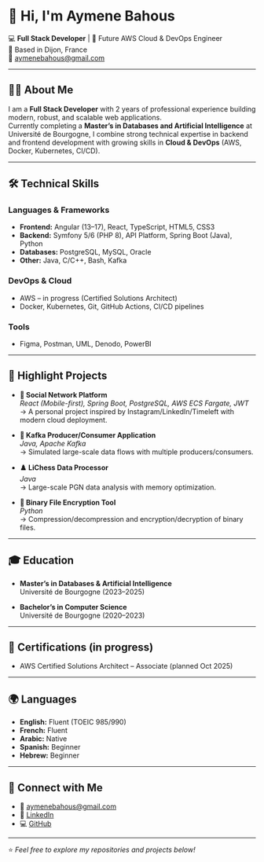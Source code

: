 # 👋 Hi, I'm Aymene Bahous  

💻 **Full Stack Developer** | 🚀 Future AWS Cloud & DevOps Engineer  
📍 Based in Dijon, France  
📧 [aymenebahous@gmail.com](mailto:aymenebahous@gmail.com)  

---

## 👨‍💻 About Me
I am a **Full Stack Developer** with 2 years of professional experience building modern, robust, and scalable web applications.  
Currently completing a **Master’s in Databases and Artificial Intelligence** at Université de Bourgogne, I combine strong technical expertise in backend and frontend development with growing skills in **Cloud & DevOps** (AWS, Docker, Kubernetes, CI/CD).  

---

## 🛠️ Technical Skills

### Languages & Frameworks
- **Frontend:** Angular (13–17), React, TypeScript, HTML5, CSS3  
- **Backend:** Symfony 5/6 (PHP 8), API Platform, Spring Boot (Java), Python  
- **Databases:** PostgreSQL, MySQL, Oracle  
- **Other:** Java, C/C++, Bash, Kafka  

### DevOps & Cloud
- AWS – in progress (Certified Solutions Architect)  
- Docker, Kubernetes, Git, GitHub Actions, CI/CD pipelines  

### Tools
- Figma, Postman, UML, Denodo, PowerBI  

---

## 📂 Highlight Projects

- **📱 Social Network Platform**  
  *React (Mobile-first), Spring Boot, PostgreSQL, AWS ECS Fargate, JWT*  
  → A personal project inspired by Instagram/LinkedIn/Timeleft with modern cloud deployment.

- **🔄 Kafka Producer/Consumer Application**  
  *Java, Apache Kafka*  
  → Simulated large-scale data flows with multiple producers/consumers.

- **♟️ LiChess Data Processor**  
  *Java*  
  → Large-scale PGN data analysis with memory optimization.

- **🔐 Binary File Encryption Tool**  
  *Python*  
  → Compression/decompression and encryption/decryption of binary files.

---

## 🎓 Education

- **Master’s in Databases & Artificial Intelligence**  
  Université de Bourgogne (2023–2025)  

- **Bachelor’s in Computer Science**  
  Université de Bourgogne (2020–2023)  

---

## 📜 Certifications (in progress)
- AWS Certified Solutions Architect – Associate (planned Oct 2025)  

---

## 🌍 Languages
- **English:** Fluent (TOEIC 985/990)  
- **French:** Fluent  
- **Arabic:** Native  
- **Spanish:** Beginner  
- **Hebrew:** Beginner

---

## 🤝 Connect with Me
- 📧 [aymenebahous@gmail.com](mailto:aymenebahous@gmail.com)  
- 🔗 [LinkedIn](https://linkedin.com/in/mohamed-aymene-bahous)  
- 💻 [GitHub](https://github.com/aymenebahous)  

---
⭐️ *Feel free to explore my repositories and projects below!*
